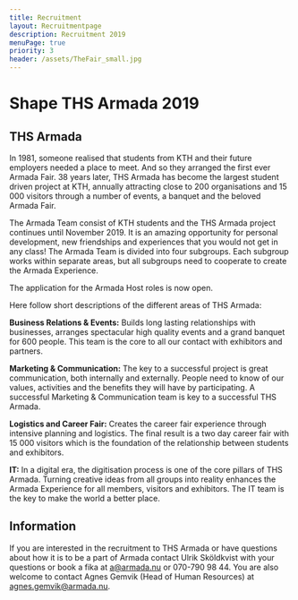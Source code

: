 ```yaml
---
title: Recruitment
layout: Recruitmentpage
description: Recruitment 2019
menuPage: true
priority: 3
header: /assets/TheFair_small.jpg
---
```

# Shape THS Armada 2019

## THS Armada

In 1981, someone realised that students from KTH and their future employers needed a place to meet. And so they arranged the first ever Armada Fair. 38 years later, THS Armada has become the largest student driven project at KTH, annually attracting close to 200 organisations and 15 000 visitors through a number of events, a banquet and the beloved Armada Fair.



The Armada Team consist of KTH students and the THS Armada project continues until November 2019. It is an amazing opportunity for personal development, new friendships and experiences that you would not get in any class! The Armada Team is divided into four subgroups. Each subgroup works within separate areas, but all subgroups need to cooperate to create the Armada Experience. 



The application for the Armada Host roles is now open.



Here follow short descriptions of the different areas of THS Armada:

**Business Relations & Events:** Builds long lasting relationships with businesses, arranges spectacular high quality events and a grand banquet for 600 people. This team is the core to all our contact with exhibitors and partners.

**Marketing & Communication:** The key to a successful project is great communication, both internally and externally. People need to know of our values, activities and the benefits they will have by participating. A successful Marketing & Communication team is key to a successful THS Armada.

**Logistics and Career Fair:** Creates the career fair experience through intensive planning and logistics. The final result is a two day career fair with 15 000 visitors which is the foundation of the relationship between students and exhibitors.

**IT:** In a digital era, the digitisation process is one of the core pillars of THS Armada. Turning creative ideas from all groups into reality enhances the Armada Experience for all members, visitors and exhibitors. The IT team is the key to make the world a better place.

## Information

If you are interested in the recruitment to THS Armada or have questions about how it is to be a part of Armada contact Ulrik Sköldkvist with your questions or book a fika at a@armada.nu or 070-790 98 44. You are also welcome to contact Agnes Gemvik (Head of Human Resources) at agnes.gemvik@armada.nu.
